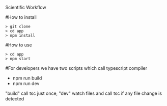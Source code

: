Scientific Workflow

#How to install
```
> git clone
> cd app
> npm install
```

#How to use
```
> cd app
> npm start
```

#For developers
we have two scripts which call typescript compiler

- npm run build
- npm run dev

"build" call tsc just once, "dev" watch files and call tsc if any file change is detected




